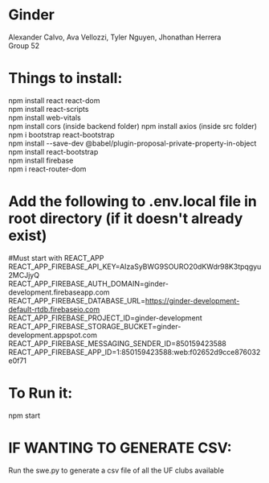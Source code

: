 # Ginder
Alexander Calvo, Ava Vellozzi, Tyler Nguyen, Jhonathan Herrera  
Group 52

# Things to install:
npm install react react-dom  
npm install react-scripts  
npm install web-vitals  
npm install cors  (inside backend folder)
npm install axios  (inside src folder)
npm i bootstrap react-bootstrap  
npm install --save-dev @babel/plugin-proposal-private-property-in-object  
npm install react-bootstrap  
npm install firebase    
npm i react-router-dom 

# Add the following to .env.local file in root directory (if it doesn't already exist)
#Must start with REACT_APP  
REACT_APP_FIREBASE_API_KEY=AIzaSyBWG9SOURO20dKWdr98K3tpqgyu2MCJjyQ  
REACT_APP_FIREBASE_AUTH_DOMAIN=ginder-development.firebaseapp.com  
REACT_APP_FIREBASE_DATABASE_URL=https://ginder-development-default-rtdb.firebaseio.com  
REACT_APP_FIREBASE_PROJECT_ID=ginder-development  
REACT_APP_FIREBASE_STORAGE_BUCKET=ginder-development.appspot.com  
REACT_APP_FIREBASE_MESSAGING_SENDER_ID=850159423588  
REACT_APP_FIREBASE_APP_ID=1:850159423588:web:f02652d9cce876032e0f71  

# To Run it:
npm start

# IF WANTING TO GENERATE CSV:
Run the swe.py to generate a csv file of all the UF clubs available